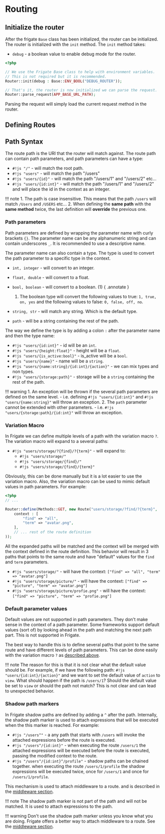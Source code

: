 # Routing

## Initialize the router

After the frigate `Base` class has been initialized, the router can be initialized.
The router is initialized with the `init` method. The `init` method takes:
- `debug` - a boolean value to enable debug mode for the router.

```php
<?php

// We use the Frigate Base class to help with environment variables.
// This is not required but it is recommended.
Router::init(debug : Base::ENV_BOOL("DEBUG_ROUTER"));

// That's it, the router is now initialized we can parse the request.
Router::parse_request(APP_BASE_URL_PATH);

```

Parsing the request will simply load the current request method in the router.

## Defining Routes

## Path Syntax

The route path is the URI that the router will match against.
The route path can contain path parameters, and path parameters can have a type:

- `#!js "/"` - will match the root path.
- `#!js "users"` - will match the path "/users"
- `#!js "users/{id}"` - will match the path "/users/1" and "/users/2" etc...
- `#!js "users/{id:int}"` - will match the path "/users/1" and "/users/2" and will place the id in the context as an integer.

!!! note
    1. The path is case insensitive. This means that the path `/users` will match `/Users` and `/USERS` etc...
    2. When defining the **same path** with the **same method** twice, the last definition will **override** the previous one.

### Path parameters

Path parameters are defined by wrapping the parameter name with curly brackets `{}`.
The parameter name can be any alphanumeric string and can contain underscores `_`. It is recommended to use a descriptive name.

The parameter name can also contain a type. The type is used to convert the path parameter to a specific type in the context.

- `int, integer` - will convert to an integer.
- `float, double` - will convert to a float.
- `bool, boolean` - will convert to a boolean. (1)
{ .annotate }
    1.  The boolean type will convert the following values to true: `1, true, on, yes` and the following values to false: `0, false, off, no`.

- `string, str` - will match any string. Which is the default type.
- `path` - will be a string containing the rest of the path.

The way we define the type is by adding a colon `:` after the parameter name and then the type name:

- `#!js "users/{id:int}"` - id will be an `int`.
- `#!js "users/{height:float}"` - height will be a `float`.
- `#!js "users/{is_active:bool}"` - is_active will be a `bool`.
- `#!js "users/{name}"` - name will be a `string`.
- `#!js "users/{name:string}/{id:int}/{action}"` - we can mix types and non types.
- `#!js "users/{storage:path}"` - storage will be a `string` containing the rest of the path.

!!! warning
    1. An exception will be thrown if the several path parameters are defined on the same level.
        - i.e. defining `#!js "users/{id:int}"` and `#!js "users/{name:string}"` will throw an exception.
    2. The `path` parameter cannot be extended with other parameters.
        - i.e. `#!js "users/{storage:path}/{id:int}"` will throw an exception.

### Variation Macro

In Frigate we can define multiple levels of a path with the variation macro `?`. The variation macro will expand to a several paths:

- `#!js "users/storage/?{find}/?{term}"` - will expand to:
    - `#!js "users/storage/"`
    - `#!js "users/storage/{find}/"`
    - `#!js "users/storage/{find}/{term}"`

Obviously, this can be done manually but it is a lot easier to use the variation macro.
Also, the variation macro can be used to mimic default values in path parameters. For example:

```php
<?php
// ...

Router::define(Methods::GET, new Route("users/storage/?find/?{term}",
    context : [
        "find" => "all",
        "term" => "avatar.png",
    ],
    // ... rest of the route definition
));
```

All the expanded paths will be matched and the context will be merged with the context defined in the route definition. This behavior will result in 3 paths that points to the same route and have "default" values for the `find` and `term` parameters.

- `#!js "users/storage/"` - will have the context: `["find" => "all", "term" => "avatar.png"]`
- `#!js "users/storage/picture/"` - will have the context: `["find" => "picture", "term" => "avatar.png"]`
- `#!js "users/storage/picture/profie.png"` - will have the context: `["find" => "picture", "term" => "profie.png"]`


### Default parameter values

Default values are not supported in path parameters. They don't make sense in the context of a path parameter. Some frameworks support default values (sort of) by looking ahead in the path and matching the next path part. This is not supported in Frigate.

The best way to handle this is to define several paths that point to the same route and have different levels of path parameters.
This can be done easily with the variation macro `?` as [described above](#variation-macro).

!!! note
    The reason for this is that it is not clear what the default value should be. For example, if we have the following path: `#!js "users/{id:int}/{action}"` and we want to set the default value of `action` to `view`. What should happen if the path is `/users/1`? Should the default value be set to `view` or should the path not match? This is not clear and can lead to unexpected behavior.

### Shadow path markers

In Frigate shadow paths are defined by adding a `^` after the path. Internally, the shadow path marker is used to attach
expressions that will be executed when the this marker is reached. For example:

- `#!js "/users^"` - a any path that starts with `/users` will invoke the attached expressions before the route is executed.
- `#!js "/users^/{id:int}"` - when executing the route `/users/1` the attached expressions will be executed before the route is executed, passing the modified context to the route.
- `#!js "/users^/{id:int}^/profile"` - shadow paths can be chained together. when executing the route `/users/1/profile` the shadow expressions will be executed twice, once for `/users/1` and once for `/users/1/profile`.

This mechanism is used to attach middleware to a route. and is described in the [middleware section](#middleware).

!!! note
    The shadow path marker is not part of the path and will not be matched. It is used to attach expressions to the path.

!!! warning
    Don't use the shadow path marker unless you know what you are doing. Frigate offers a better way to attach middleware to a route. See the [middleware section](#middleware).
